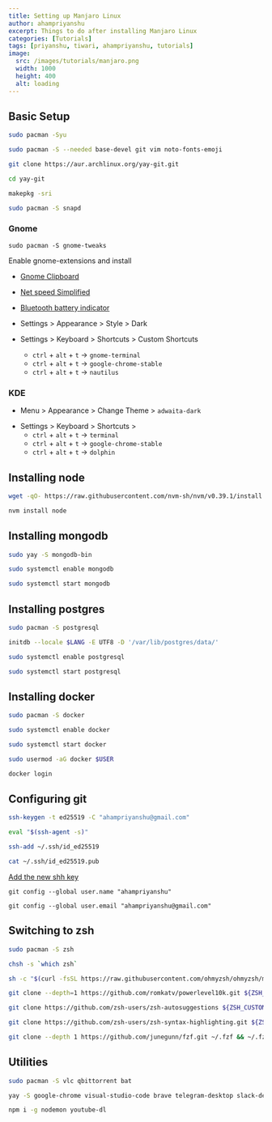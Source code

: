 ```yaml
---
title: Setting up Manjaro Linux
author: ahampriyanshu
excerpt: Things to do after installing Manjaro Linux
categories: [Tutorials]
tags: [priyanshu, tiwari, ahampriyanshu, tutorials]
image:
  src: /images/tutorials/manjaro.png
  width: 1000
  height: 400
  alt: loading
---
```


## Basic Setup

```bash
sudo pacman -Syu

sudo pacman -S --needed base-devel git vim noto-fonts-emoji

git clone https://aur.archlinux.org/yay-git.git

cd yay-git

makepkg -sri

sudo pacman -S snapd
```

### Gnome

```
sudo pacman -S gnome-tweaks
```

Enable gnome-extensions and install

- [Gnome Clipboard](https://extensions.gnome.org/extension/4422/gnome-clipboard/)
- [Net speed Simplified ](https://extensions.gnome.org/extension/3724/net-speed-simplified/)
- [Bluetooth battery indicator ](https://extensions.gnome.org/extension/3991/bluetooth-battery/)

- Settings > Appearance > Style > Dark

- Settings > Keyboard > Shortcuts > Custom Shortcuts
  - ``ctrl`` + ``alt`` + ``t`` -> ``gnome-terminal``
  - ``ctrl`` + ``alt`` + ``t`` -> ``google-chrome-stable``
  - ``ctrl`` + ``alt`` + ``t`` -> ``nautilus``

### KDE

* Menu > Appearance >  Change Theme > ``adwaita-dark``

- Settings > Keyboard > Shortcuts >
  - ``ctrl`` + ``alt`` + ``t`` -> ``terminal``
  - ``ctrl`` + ``alt`` + ``t`` -> ``google-chrome-stable``
  - ``ctrl`` + ``alt`` + ``t`` -> ``dolphin``

## Installing node 

```bash
wget -qO- https://raw.githubusercontent.com/nvm-sh/nvm/v0.39.1/install.sh | bash

nvm install node
```

## Installing mongodb

```bash
sudo yay -S mongodb-bin

sudo systemctl enable mongodb

sudo systemctl start mongodb
```

## Installing postgres

```bash
sudo pacman -S postgresql

initdb --locale $LANG -E UTF8 -D '/var/lib/postgres/data/'

sudo systemctl enable postgresql

sudo systemctl start postgresql
```

## Installing docker

```bash
sudo pacman -S docker

sudo systemctl enable docker

sudo systemctl start docker

sudo usermod -aG docker $USER

docker login
```

## Configuring git

```bash
ssh-keygen -t ed25519 -C "ahampriyanshu@gmail.com"

eval "$(ssh-agent -s)"

ssh-add ~/.ssh/id_ed25519

cat ~/.ssh/id_ed25519.pub
```

[Add the new shh key](https://github.com/settings/ssh/new)

```
git config --global user.name "ahampriyanshu"

git config --global user.email "ahampriyanshu@gmail.com"
```

## Switching to zsh

```bash
sudo pacman -S zsh

chsh -s `which zsh`

sh -c "$(curl -fsSL https://raw.githubusercontent.com/ohmyzsh/ohmyzsh/master/tools/install.sh)"

git clone --depth=1 https://github.com/romkatv/powerlevel10k.git ${ZSH_CUSTOM:-~/.oh-my-zsh/custom}/themes/powerlevel10k

git clone https://github.com/zsh-users/zsh-autosuggestions ${ZSH_CUSTOM:-~/.oh-my-zsh/custom}/plugins/zsh-autosuggestions

git clone https://github.com/zsh-users/zsh-syntax-highlighting.git ${ZSH_CUSTOM:-~/.oh-my-zsh/custom}/plugins/zsh-syntax-highlighting

git clone --depth 1 https://github.com/junegunn/fzf.git ~/.fzf && ~/.fzf/install
```

## Utilities

```bash
sudo pacman -S vlc qbittorrent bat

yay -S google-chrome visual-studio-code brave telegram-desktop slack-desktop

npm i -g nodemon youtube-dl
```